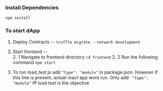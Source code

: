  ### Install Dependencies
  ``` npm install ```
 ### To start dApp 
 1. Deploy Contracts -- 
  ```truffle migrate --network development```

 2. Start frontend --  
    2. 1 Navigate to frontend directory
    ``` cd frontend ```
    2. 2 Run the following command
    ``` npm start ```
 3. To run load_test.js add ```"type": "module"``` in package.json. 
 However if this line is present, actual react app wont run. 
 Only add  ``` "type": "module"``` iff load test is the objective  
